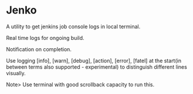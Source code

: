 # Jenko

A utility to get jenkins job console logs in local terminal.


Real time logs for ongoing build.


Notification on completion.


Use logging [info], [warn], [debug], [action], [error], [fatel] at the start(in between terms also supported - experimental) 
to distinguish different lines visually.


Note> Use terminal with good scrollback capacity to run this. 
